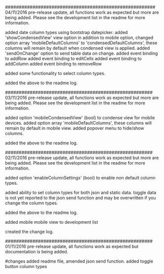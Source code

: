 #######################################################
04/11/2016
pre-release update, all functions work as expected but more are being added.
Please see the development list in the readme for more information.

added date column types using bootstrap datepicker.
added 'showCondensedView' view option in addition to mobile option,
changed option array 'mobileDefaultColumns' to 'condensedDefaultColumns', these columns will remain by default when condensed view is applied.
added 'sendOnChange' option to send table data on change.
added event binding to addRow
added event binding to editCells
added event binding to addColumn
added event binding to removeRow

added some functionality to select column types.


added the above to the readme log.


######################################################
03/11/2016
pre-release update, all functions work as expected but more are being added.
Please see the development list in the readme for more information.

added option 'mobileCondensedView' (bool) to condense view for mobile devices.
added option array 'mobileDefaultColumns', these columns will remain by default in mobile view.
added popover menu to hide/show columns.

added the above to the readme log.

######################################################
02/11/2016
pre-release update, all functions work as expected but more are being added.
Please see the development list in the readme for more information.



added option 'enableColumnSettings' (bool) to enable non default column types.

added ability to set column types for both json and static data.
toggle data is not yet reported to the json send function and may be overwritten if you change the column types.

added the above to the readme log.

added mobile mobile view to development list

created the change log.

######################################################
01/11/2016
pre-release update, all functions work as expected but documentation is being added.

#changes
added readme file, amended json send function.
added toggle button column types
